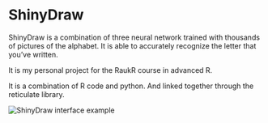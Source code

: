 
<!-- README.md is generated from README.Rmd. Please edit that file -->

# ShinyDraw

<!-- badges: start -->
<!-- badges: end -->

ShinyDraw is a combination of three neural network trained with
thousands of pictures of the alphabet. It is able to accurately
recognize the letter that you’ve written.

It is my personal project for the RaukR course in advanced R.

It is a combination of R code and python. And linked together through
the reticulate library.

![ShinyDraw interface
example](https://user-images.githubusercontent.com/71273913/116370048-4e327100-a80a-11eb-9452-9fc29a38c6c6.png)
